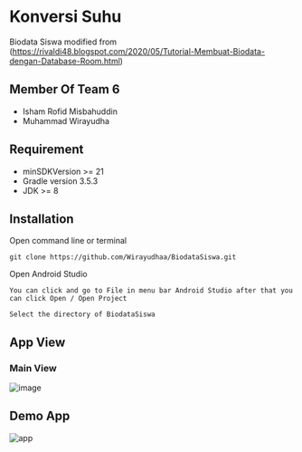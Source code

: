 
# Konversi Suhu

Biodata Siswa modified from (https://rivaldi48.blogspot.com/2020/05/Tutorial-Membuat-Biodata-dengan-Database-Room.html)

## Member Of Team 6
- Isham Rofid Misbahuddin
- Muhammad Wirayudha


## Requirement

- minSDKVersion >= 21
- Gradle version 3.5.3 
- JDK >= 8 



## Installation
  Open command line or terminal

```
git clone https://github.com/Wirayudhaa/BiodataSiswa.git
```
  Open Android Studio 
```
You can click and go to File in menu bar Android Studio after that you can click Open / Open Project
```
```
Select the directory of BiodataSiswa
```



## App View

### Main View
![image](https://user-images.githubusercontent.com/60656929/177327378-83795515-55fd-4000-b99a-a021ef6850d8.png)


## Demo App
![app](https://user-images.githubusercontent.com/60656929/177327653-a3e88e86-c64b-4f4c-bf73-6212f87081b3.gif)

